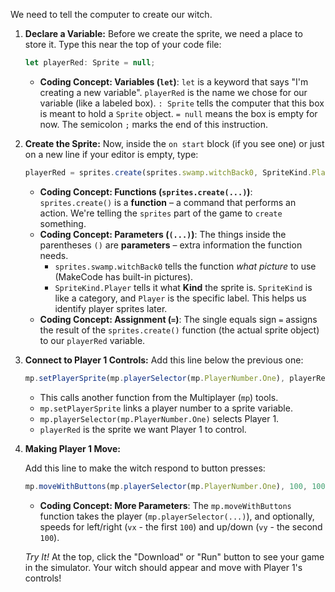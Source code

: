 We need to tell the computer to create our witch.

1.  **Declare a Variable:** Before we create the sprite, we need a place to store it. Type this near the top of your code file:

    ```typescript
    let playerRed: Sprite = null;
    ```

    * **Coding Concept: Variables (`let`)**: `let` is a keyword that says "I'm creating a new variable". `playerRed` is the name we chose for our variable (like a labeled box). `: Sprite` tells the computer that this box is meant to hold a `Sprite` object. `= null` means the box is empty for now. The semicolon `;` marks the end of this instruction.

2.  **Create the Sprite:** Now, inside the `on start` block (if you see one) or just on a new line if your editor is empty, type:

    ```typescript
    playerRed = sprites.create(sprites.swamp.witchBack0, SpriteKind.Player);
    ```

    * **Coding Concept: Functions (`sprites.create(...)`)**: `sprites.create()` is a **function** – a command that performs an action. We're telling the `sprites` part of the game to `create` something.
    * **Coding Concept: Parameters (`(...)`)**: The things inside the parentheses `()` are **parameters** – extra information the function needs.
        * `sprites.swamp.witchBack0` tells the function *what picture* to use (MakeCode has built-in pictures).
        * `SpriteKind.Player` tells it what **Kind** the sprite is. `SpriteKind` is like a category, and `Player` is the specific label. This helps us identify player sprites later.
    * **Coding Concept: Assignment (`=`)**: The single equals sign `=` assigns the result of the `sprites.create()` function (the actual sprite object) to our `playerRed` variable.

3.  **Connect to Player 1 Controls:** Add this line below the previous one:

    ```typescript
    mp.setPlayerSprite(mp.playerSelector(mp.PlayerNumber.One), playerRed);
    ```

    * This calls another function from the Multiplayer (`mp`) tools.
    * `mp.setPlayerSprite` links a player number to a sprite variable.
    * `mp.playerSelector(mp.PlayerNumber.One)` selects Player 1.
    * `playerRed` is the sprite we want Player 1 to control.
4. **Making Player 1 Move:**

    Add this line to make the witch respond to button presses:

    ```typescript
    mp.moveWithButtons(mp.playerSelector(mp.PlayerNumber.One), 100, 100);
    ```

    * **Coding Concept: More Parameters**: The `mp.moveWithButtons` function takes the player (`mp.playerSelector(...)`), and optionally, speeds for left/right (`vx` - the first `100`) and up/down (`vy` - the second `100`).

    *Try It!* At the top, click the "Download" or "Run" button to see your game in the simulator. Your witch should appear and move with Player 1's controls!

